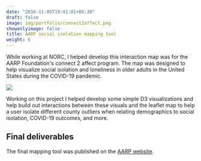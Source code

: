 ```yaml
---
date: "2016-11-05T19:41:01+05:30"
draft: false
image: img/portfolio/connect2affect.png
showonlyimage: false
title: AARP social isolation mapping tool
weight: 6
---
```


While working at NORC, I helped develop this interaction map was for the AARP Foundation's connect 2 affect program. The map was designed to help visualize social isolation and loneliness in older adults in the United States during the COVID-19 pandemic.
<!--more-->

![](/viz/img/portfolio/connect2affect.png)

Working on this project I helped develop some simple D3 visualizations and help build out interactions between these visuals and the leaflet map to help a user isolate different county outliers when relating demographics to social isolation, COVID-19 outcomes, and more.

## Final deliverables

The final mapping tool was published on the [AARP website](https://connect2affect.org/map/).
